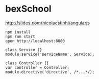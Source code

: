 # bexSchool

http://slides.com/nicolaestihhi/angularjs

```
npm install
npm run start
open http://localhost:8080
```

```
class Service {}
module.service('serviceName', Service);
```

```
class Controller {}
var controller = Controller;
module.directive('directive', /*...*/);
```
